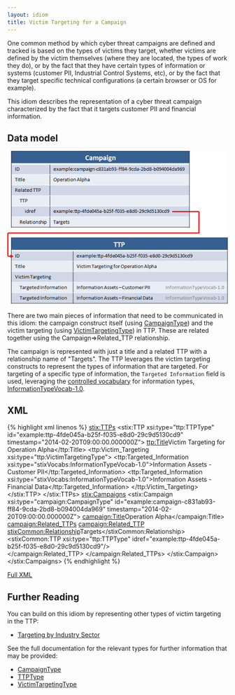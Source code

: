 ```yaml
---
layout: idiom
title: Victim Targeting for a Campaign
---
```


One common method by which cyber threat campaigns are defined and tracked is based on the types of victims they target, whether victims are defined by the victim themselves (where they are located, the types of work they do), or by the fact that they have certain types of information or systems (customer PII, Industrial Control Systems, etc), or by the fact that they target specific technical configurations (a certain browser or OS for example).

This idiom describes the representation of a cyber threat campaign characterized by the fact that it targets customer PII and financial information.

## Data model

<img src="diagram.png" alt="Campaign victim targeting" class="aside-text" />

There are two main pieces of information that need to be communicated in this idiom: the campaign construct itself (using [CampaignType](/documentation/campaign/CampaignType)) and the victim targeting (using [VictimTargetingType](/documentation/ttp/VictimTargetingType)) in TTP. These are related together using the Campaign=>Related_TTP relationship.

The campaign is represented with just a title and a related TTP with a relationship name of "Targets". The TTP leverages the victim targeting constructs to represent the types of information that are targeted. For targeting of a specific type of information, the `Targeted Information` field is used, leveraging the [controlled vocabulary](/idioms/features/controlled-vocabs) for information types, [InformationTypeVocab-1.0](/documentation/stixVocabs/InformationTypeVocab-1.0/).

## XML

{% highlight xml linenos %}
<stix:TTPs>
    <stix:TTP xsi:type="ttp:TTPType" id="example:ttp-4fde045a-b25f-f035-e8d0-29c9d5130cd9" timestamp="2014-02-20T09:00:00.000000Z">
        <ttp:Title>Victim Targeting for Operation Alpha</ttp:Title>
        <ttp:Victim_Targeting xsi:type="ttp:VictimTargetingType">
            <ttp:Targeted_Information xsi:type="stixVocabs:InformationTypeVocab-1.0">Information Assets - Customer PII</ttp:Targeted_Information>
            <ttp:Targeted_Information xsi:type="stixVocabs:InformationTypeVocab-1.0">Information Assets - Financial Data</ttp:Targeted_Information>
        </ttp:Victim_Targeting>
    </stix:TTP>
</stix:TTPs>
<stix:Campaigns>
    <stix:Campaign xsi:type="campaign:CampaignType" id="example:campaign-c831ab93-ff84-9cda-2bd8-b094004da969" timestamp="2014-02-20T09:00:00.000000Z">
        <campaign:Title>Operation Alpha</campaign:Title> 
        <campaign:Related_TTPs>
            <campaign:Related_TTP>
                <stixCommon:Relationship>Targets</stixCommon:Relationship>
                <stixCommon:TTP xsi:type="ttp:TTPType" idref="example:ttp-4fde045a-b25f-f035-e8d0-29c9d5130cd9"/>    
            </campaign:Related_TTP>
        </campaign:Related_TTPs>
    </stix:Campaign>
</stix:Campaigns>
{% endhighlight %}

[Full XML](victim-targeting.xml)

## Further Reading

You can build on this idiom by representing other types of victim targeting in the TTP:

* [Targeting by Industry Sector](/idioms/ttp/industry-sector)

See the full documentation for the relevant types for further information that may be provided:

* [CampaignType](/documentation/campaign/CampaignType)
* [TTPType](/documentation/ttp/TTPType)
* [VictimTargetingType](/documentation/ttp/VictimTargetingType)
